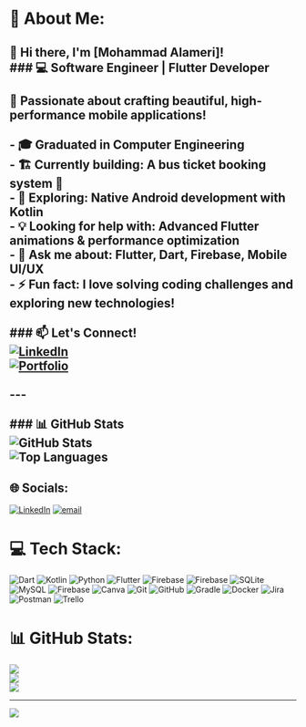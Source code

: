 # 💫 About Me:
## 👋 Hi there, I'm [Mohammad Alameri]!  <br>### 💻 Software Engineer | Flutter Developer  <br><br>🚀 Passionate about crafting beautiful, high-performance mobile applications!  <br><br>- 🎓 **Graduated in Computer Engineering**  <br>- 🏗️ **Currently building:** A **bus ticket booking system** 🚌  <br>- 📱 **Exploring:** Native Android development with **Kotlin**  <br>- 💡 **Looking for help with:** Advanced **Flutter animations & performance optimization**  <br>- 💬 **Ask me about:** Flutter, Dart, Firebase, Mobile UI/UX  <br>- ⚡ **Fun fact:** I love solving coding challenges and exploring new technologies!  <br><br>### 📫 **Let's Connect!**  <br>[![LinkedIn](https://img.shields.io/badge/LinkedIn-%230077B5.svg?&style=for-the-badge&logo=linkedin&logoColor=white)](https://www.linkedin.com/in/mohammad-alameri-052b22264/)  <br>[![Portfolio](https://img.shields.io/badge/Portfolio-%23171717.svg?&style=for-the-badge&logo=web&logoColor=white)](https://mohammad-alameri.pages.dev)  <br><br>---<br><br>### **📊 GitHub Stats**  <br>![GitHub Stats](https://github-readme-stats.vercel.app/api?username=MohammadAlameri&show_icons=true&theme=radical)  <br>![Top Languages](https://github-readme-stats.vercel.app/api/top-langs/?username=MohammadAlameri&layout=compact&theme=radical)  <br>


## 🌐 Socials:
[![LinkedIn](https://img.shields.io/badge/LinkedIn-%230077B5.svg?logo=linkedin&logoColor=white)](https://linkedin.com/in/https://www.linkedin.com/in/mohammad-alameri-052b22264/) [![email](https://img.shields.io/badge/Email-D14836?logo=gmail&logoColor=white)](mailto:mo.na.ali.alameri@gmail.com) 

# 💻 Tech Stack:
![Dart](https://img.shields.io/badge/dart-%230175C2.svg?style=for-the-badge&logo=dart&logoColor=white) ![Kotlin](https://img.shields.io/badge/kotlin-%237F52FF.svg?style=for-the-badge&logo=kotlin&logoColor=white) ![Python](https://img.shields.io/badge/python-3670A0?style=for-the-badge&logo=python&logoColor=ffdd54) ![Flutter](https://img.shields.io/badge/Flutter-%2302569B.svg?style=for-the-badge&logo=Flutter&logoColor=white) ![Firebase](https://img.shields.io/badge/firebase-a08021?style=for-the-badge&logo=firebase&logoColor=ffcd34) ![Firebase](https://img.shields.io/badge/firebase-%23039BE5.svg?style=for-the-badge&logo=firebase) ![SQLite](https://img.shields.io/badge/sqlite-%2307405e.svg?style=for-the-badge&logo=sqlite&logoColor=white) ![MySQL](https://img.shields.io/badge/mysql-4479A1.svg?style=for-the-badge&logo=mysql&logoColor=white) ![Firebase](https://img.shields.io/badge/firebase-a08021?style=for-the-badge&logo=firebase&logoColor=ffcd34) ![Canva](https://img.shields.io/badge/Canva-%2300C4CC.svg?style=for-the-badge&logo=Canva&logoColor=white) ![Git](https://img.shields.io/badge/git-%23F05033.svg?style=for-the-badge&logo=git&logoColor=white) ![GitHub](https://img.shields.io/badge/github-%23121011.svg?style=for-the-badge&logo=github&logoColor=white) ![Gradle](https://img.shields.io/badge/Gradle-02303A.svg?style=for-the-badge&logo=Gradle&logoColor=white) ![Docker](https://img.shields.io/badge/docker-%230db7ed.svg?style=for-the-badge&logo=docker&logoColor=white) ![Jira](https://img.shields.io/badge/jira-%230A0FFF.svg?style=for-the-badge&logo=jira&logoColor=white) ![Postman](https://img.shields.io/badge/Postman-FF6C37?style=for-the-badge&logo=postman&logoColor=white) ![Trello](https://img.shields.io/badge/Trello-%23026AA7.svg?style=for-the-badge&logo=Trello&logoColor=white)
# 📊 GitHub Stats:
![](https://github-readme-stats.vercel.app/api?username=MohammadALameri&theme=dark&hide_border=false&include_all_commits=true&count_private=true)<br/>
![](https://nirzak-streak-stats.vercel.app/?user=MohammadALameri&theme=dark&hide_border=false)<br/>
![](https://github-readme-stats.vercel.app/api/top-langs/?username=MohammadALameri&theme=dark&hide_border=false&include_all_commits=true&count_private=true&layout=compact)

---
[![](https://visitcount.itsvg.in/api?id=MohammadALameri&icon=0&color=0)](https://visitcount.itsvg.in)

<!-- Proudly created with GPRM ( https://gprm.itsvg.in ) -->
